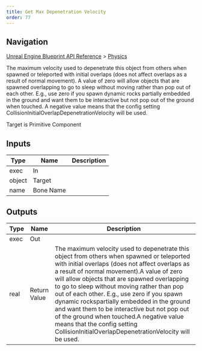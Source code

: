 ```yaml
---
title: Get Max Depenetration Velocity
order: 77
---
```

## Navigation

[Unreal Engine Blueprint API Reference](https://dev.epicgames.com/documentation/en-us/unreal-engine/BlueprintAPI) > [Physics](https://dev.epicgames.com/documentation/en-us/unreal-engine/BlueprintAPI/Physics)

The maximum velocity used to depenetrate this object from others when spawned or teleported with initial overlaps (does not affect overlaps as a result of normal movement).
A value of zero will allow objects that are spawned overlapping to go to sleep without moving rather than pop out of each other. E.g., use zero if you spawn dynamic rocks
partially embedded in the ground and want them to be interactive but not pop out of the ground when touched.
A negative value means that the config setting CollisionInitialOverlapDepenetrationVelocity will be used.

Target is Primitive Component

## Inputs

| Type | Name | Description |
| --- | --- | --- |
| exec | In |  |
| object | Target |  |
| name | Bone Name |  |

## Outputs

| Type | Name | Description |
| --- | --- | --- |
| exec | Out |  |
| real | Return Value | The maximum velocity used to depenetrate this object from others when spawned or teleported with initial overlaps (does not affect overlaps as a result of normal movement).A value of zero will allow objects that are spawned overlapping to go to sleep without moving rather than pop out of each other. E.g., use zero if you spawn dynamic rockspartially embedded in the ground and want them to be interactive but not pop out of the ground when touched.A negative value means that the config setting CollisionInitialOverlapDepenetrationVelocity will be used. |
